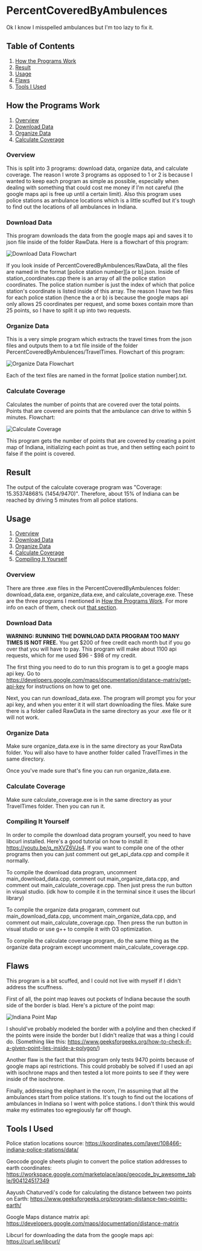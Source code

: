 # PercentCoveredByAmbulences
Ok I know I misspelled ambulances but I'm too lazy to fix it.

## Table of Contents  
1. [How the Programs Work](#how-the-programs-work)
2. [Result](#result)
3. [Usage](#usage)
4. [Flaws](#flaws)
5. [Tools I Used](#tools-i-used)



## How the Programs Work
1. [Overview](#overview)
2. [Download Data](#download-data)
3. [Organize Data](#organize-data)
4. [Calculate Coverage](#calculate-coverage)

### Overview
This is split into 3 programs: download data, organize data, and calculate coverage. The reason I wrote 3 programs as opposed to 1 or 2 is because I wanted to keep each program as simple as possible, especially when dealing with something that could cost me money if I'm not careful (the google maps api is free up until a certain limit). Also this program uses police stations as ambulance locations which is a little scuffed but it's tough to find out the locations of all ambulances in Indiana.

### Download Data
This program downloads the data from the google maps api and saves it to json file inside of the folder RawData. Here is a flowchart of this program:

![Download Data Flowchart](Flowcharts/download_data.png)

If you look inside of PercentCoveredByAmbulences/RawData, all the files are named in the format \[police station number\]\[a or b\].json. Inside of station_coordinates.cpp there is an array of all the police station coordinates. The police station number is just the index of which that police station's coordinate is listed inside of this array. The reason I have two files for each police station (hence the a or b) is because the google maps api only allows 25 coordinates per request, and some boxes contain more than 25 points, so I have to split it up into two requests.

### Organize Data
This is a very simple program which extracts the travel times from the json files and outputs them to a txt file inside of the folder PercentCoveredByAmbulences/TravelTimes. Flowchart of this program:

![Organize Data Flowchart](Flowcharts/organize_data.png)

Each of the text files are named in the format \[police station number\].txt.

### Calculate Coverage
Calculates the number of points that are covered over the total points. Points that are covered are points that the ambulance can drive to within 5 minutes. Flowchart:

![Calculate Coverage](Flowcharts/calculate_coverage.png)

This program gets the number of points that are covered by creating a point map of Indiana, initializing each point as true, and then setting each point to false if the point is covered.



## Result
The output of the calculate coverage program was "Coverage: 15.35374868% (1454/9470)". Therefore, about 15% of Indiana can be reached by driving 5 minutes from all police stations.



## Usage
1. [Overview](#overview-1)
2. [Download Data](#download-data-1)
3. [Organize Data](#organize-data-1)
4. [Calculate Coverage](#calculate-coverage-1)
5. [Compiling It Yourself](#compiling-it-yourself)

### Overview
There are three .exe files in the PercentCoveredByAmbulences folder: download_data.exe, organize_data.exe, and calculate_coverage.exe. These are the three programs I mentioned in [How the Programs Work](#how-the-programs-work). For more info on each of them, check out [that section](#how-the-programs-work).

### Download Data
**WARNING: RUNNING THE DOWNLOAD DATA PROGRAM TOO MANY TIMES IS NOT FREE.** You get $200 of free credit each month but if you go over that you will have to pay. This program will make about 1100 api requests, which for me used $96 - $98 of my credit.

The first thing you need to do to run this program is to get a google maps api key. Go to https://developers.google.com/maps/documentation/distance-matrix/get-api-key for instructions on how to get one.

Next, you can run download_data.exe. The program will prompt you for your api key, and when you enter it it will start downloading the files. Make sure there is a folder called RawData in the same directory as your .exe file or it will not work.

### Organize Data
Make sure organize_data.exe is in the same directory as your RawData folder. You will also have to have another folder called TravelTimes in the same directory.

Once you've made sure that's fine you can run organize_data.exe.

### Calculate Coverage
Make sure calculate_coverage.exe is in the same directory as your TravelTimes folder. Then you can run it.

### Compiling It Yourself
In order to compile the download data program yourself, you need to have libcurl installed. Here's a good tutorial on how to install it: https://youtu.be/q_mXVZ6VJs4. If you want to compile one of the other programs then you can just comment out get_api_data.cpp and compile it normally.

To compile the download data program, uncomment main_download_data.cpp, comment out main_organize_data.cpp, and comment out main_calculate_coverage.cpp. Then just press the run button in visual studio. (idk how to compile it in the terminal since it uses the libcurl library)

To compile the organize data progaram, comment out main_download_data.cpp, uncomment main_organize_data.cpp, and comment out main_calculate_coverage.cpp. Then press the run button in visual studio or use g++ to compile it with O3 optimization.

To compile the calculate coverage program, do the same thing as the organize data program except uncomment main_calculate_coverage.cpp.



## Flaws
This program is a bit scuffed, and I could not live with myself if I didn't address the scuffness.

First of all, the point map leaves out pockets of Indiana because the south side of the border is blad. Here's a picture of the point map:

![Indiana Point Map](indiana_point_map.png)

I should've probably modeled the border with a polyline and then checked if the points were inside the border but I didn't realize that was a thing I could do. (Something like this: https://www.geeksforgeeks.org/how-to-check-if-a-given-point-lies-inside-a-polygon/)

Another flaw is the fact that this program only tests 9470 points because of google maps api restrictions. This could probably be solved if I used an api with isochrone maps and then tested a lot more points to see if they were inside of the isochrone.

Finally, addressing the elephant in the room, I'm assuming that all the ambulances start from police stations. It's tough to find out the locations of ambulances in Indiana so I went with police stations. I don't think this would make my estimates too egregiously far off though.



## Tools I Used
Police station locations source: https://koordinates.com/layer/108466-indiana-police-stations/data/

Geocode google sheets plugin to convert the police station addresses to earth coordinates: https://workspace.google.com/marketplace/app/geocode_by_awesome_table/904124517349

Aayush Chaturvedi's code for calculating the distance between two points on Earth: https://www.geeksforgeeks.org/program-distance-two-points-earth/

Google Maps distance matrix api: https://developers.google.com/maps/documentation/distance-matrix

Libcurl for downloading the data from the google maps api: https://curl.se/libcurl/
